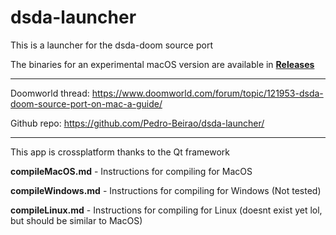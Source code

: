 # dsda-launcher
This is a launcher for the dsda-doom source port

The binaries for an experimental macOS version are available in [**Releases**](https://github.com/Pedro-Beirao/dsda-launcher/releases)

___

Doomworld thread: https://www.doomworld.com/forum/topic/121953-dsda-doom-source-port-on-mac-a-guide/

Github repo: https://github.com/Pedro-Beirao/dsda-launcher/
___
This app is crossplatform thanks to the Qt framework

**compileMacOS.md** - Instructions for compiling for MacOS

**compileWindows.md** - Instructions for compiling for Windows (Not tested)

**compileLinux.md** - Instructions for compiling for Linux (doesnt exist yet lol, but should be similar to MacOS)
